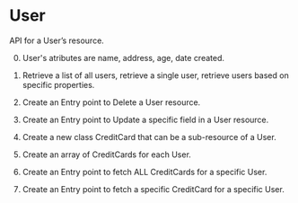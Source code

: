 # User
API for a User’s resource. 

0.  User's atributes are name, address, age, date created.

1.  Retrieve a list of all users, retrieve a single user, retrieve users based on specific properties.

2.	Create an Entry point to Delete a User resource.

3.	Create an Entry point to Update a specific field in a User resource.

4.	Create a new class CreditCard that can be a sub-resource of a User.

5.	Create an array of CreditCards for each User.

6.	Create an Entry point to fetch ALL CreditCards for a specific User.

7.	Create an Entry point to fetch a specific CreditCard for a specific User.

